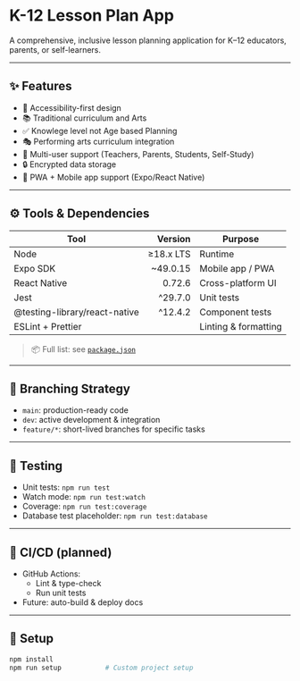 # K-12 Lesson Plan App

A comprehensive, inclusive lesson planning application for K–12 educators, parents, or self-learners.

---

## ✨ Features
- 🎯 Accessibility-first design
- 📚 Traditional curriculum and Arts
- ✅ Knowlege level not Age based Planning
- 🎭 Performing arts curriculum integration
- 👥 Multi-user support (Teachers, Parents, Students, Self-Study)
- 🔒 Encrypted data storage
- 📱 PWA + Mobile app support (Expo/React Native)

---

## ⚙️ Tools & Dependencies
| Tool | Version | Purpose |
|-----|---------:|--------|
| Node | ≥18.x LTS | Runtime |
| Expo SDK | ~49.0.15 | Mobile app / PWA |
| React Native | 0.72.6 | Cross-platform UI |
| Jest | ^29.7.0 | Unit tests |
| @testing-library/react-native | ^12.4.2 | Component tests |
| ESLint + Prettier | | Linting & formatting |

> 📦 Full list: see [`package.json`](./package.json)

---

## 🌱 Branching Strategy
- `main`: production-ready code
- `dev`: active development & integration
- `feature/*`: short-lived branches for specific tasks

---

## 🧪 Testing
- Unit tests: `npm run test`
- Watch mode: `npm run test:watch`
- Coverage: `npm run test:coverage`
- Database test placeholder: `npm run test:database`

---

## 🔧 CI/CD (planned)
- GitHub Actions:
  - Lint & type-check
  - Run unit tests
- Future: auto-build & deploy docs

---

## 🚀 Setup
```bash
npm install
npm run setup           # Custom project setup
